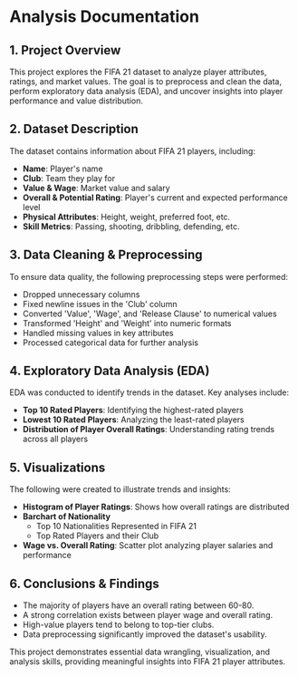 
# Analysis Documentation

## **1. Project Overview**
This project explores the FIFA 21 dataset to analyze player attributes, ratings, and market values. The goal is to preprocess and clean the data, perform exploratory data analysis (EDA), and uncover insights into player performance and value distribution.

## **2. Dataset Description**
The dataset contains information about FIFA 21 players, including:
- **Name**: Player's name
- **Club**: Team they play for
- **Value & Wage**: Market value and salary
- **Overall & Potential Rating**: Player's current and expected performance level
- **Physical Attributes**: Height, weight, preferred foot, etc.
- **Skill Metrics**: Passing, shooting, dribbling, defending, etc.

## **3. Data Cleaning & Preprocessing**
To ensure data quality, the following preprocessing steps were performed:
- Dropped unnecessary columns
- Fixed newline issues in the 'Club' column
- Converted 'Value', 'Wage', and 'Release Clause' to numerical values
- Transformed 'Height' and 'Weight' into numeric formats
- Handled missing values in key attributes
- Processed categorical data for further analysis

## **4. Exploratory Data Analysis (EDA)**
EDA was conducted to identify trends in the dataset. Key analyses include:
- **Top 10 Rated Players**: Identifying the highest-rated players
- **Lowest 10 Rated Players**: Analyzing the least-rated players
- **Distribution of Player Overall Ratings**: Understanding rating trends across all players

## **5. Visualizations**
The following were created to illustrate trends and insights:
- **Histogram of Player Ratings**: Shows how overall ratings are distributed
- **Barchart of Nationality**
    - Top 10 Nationalities Represented in FIFA 21
    - Top Rated Players and their Club
- **Wage vs. Overall Rating**: Scatter plot analyzing player salaries and performance

## **6. Conclusions & Findings**
- The majority of players have an overall rating between 60-80.
- A strong correlation exists between player wage and overall rating.
- High-value players tend to belong to top-tier clubs.
- Data preprocessing significantly improved the dataset's usability.

This project demonstrates essential data wrangling, visualization, and analysis skills, providing meaningful insights into FIFA 21 player attributes.
```

